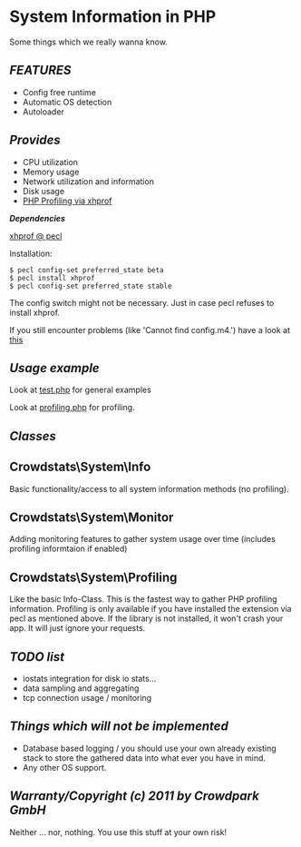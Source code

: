 **System Information in PHP**
=============================

Some things which we really wanna know.

***FEATURES***
--------------

* Config free runtime
* Automatic OS detection
* Autoloader

***Provides***
--------------

* CPU utilization
* Memory usage
* Network utilization and information
* Disk usage
* [PHP Profiling via xhprof](http://php.net/manual/en/intro.xhprof.php)

***Dependencies***

[xhprof @ pecl](http://pecl.php.net/package/xhprof)

Installation:

    $ pecl config-set preferred_state beta
    $ pecl install xhprof
    $ pecl config-set preferred_state stable

The config switch might not be necessary. Just in case pecl refuses to install xhprof.

If you still encounter problems (like 'Cannot find config.m4.') have a look at [this](http://stojg.se/blog/2011-08-27-install-xhprof-for-php5-on-centos-ubuntu-and-debian)

***Usage example***
-------------------

Look at [test.php](https://github.com/Crowdpark/crowdstats/blob/master/test.php) for general examples

Look at [profiling.php](https://github.com/Crowdpark/crowdstats/blob/master/profiling.php) for profiling.

***Classes***
-------------

Crowdstats\System\Info
----------------------

Basic functionality/access to all system information methods (no profiling).

Crowdstats\System\Monitor
-------------------------

Adding monitoring features to gather system usage over time (includes profiling informtaion if enabled)

Crowdstats\System\Profiling
---------------------------

Like the basic Info-Class. This is the fastest way to gather PHP profiling information. Profiling is only available if you have installed the extension via pecl as mentioned above. If the library is not installed, it won't crash your app. It will just ignore your requests.

***TODO list***
---------------

* iostats integration for disk io stats...
* data sampling and aggregating
* tcp connection usage / monitoring

***Things which will not be implemented***
------------------------------------------

* Database based logging / you should use your own already existing stack to store the gathered data into what ever you have in mind.
* Any other OS support.

***Warranty/Copyright (c) 2011 by Crowdpark GmbH***
---------------------------------------------------

Neither ... nor, nothing. You use this stuff at your own risk!
